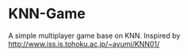 # KNN-Game
A simple multiplayer game base on KNN.
Inspired by http://www.iss.is.tohoku.ac.jp/~ayumi/KNN01/
